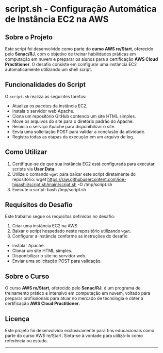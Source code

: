 # script.sh - Configuração Automática de Instância EC2 na AWS

## Sobre o Projeto
Este script foi desenvolvido como parte do **curso AWS re/Start**, oferecido pelo **Senac/RJ**, com o objetivo de treinar habilidades práticas em computação em nuvem e preparar os alunos para a certificação **AWS Cloud Practitioner**. O desafio consiste em configurar uma instância EC2 automaticamente utilizando um shell script.

## Funcionalidades do Script
O `script.sh` realiza as seguintes tarefas:
- Atualiza os pacotes da instância EC2.
- Instala o servidor web Apache.
- Clona um repositório GitHub contendo um site HTML simples.
- Move os arquivos do site para o diretório padrão do Apache.
- Reinicia o serviço Apache para disponibilizar o site.
- Envia uma solicitação POST para validar a conclusão da atividade.
- Registra todas as etapas da execução em um arquivo de log.

## Como Utilizar
1. Certifique-se de que sua instância EC2 está configurada para executar scripts via **User Data**.
2. Utilize o comando `wget` para baixar este script diretamente do repositório:
wget https://raw.githubusercontent.com/joe-higashii/script.sh/main/script.sh -O /tmp/script.sh
3. Execute o script:
bash /tmp/script.sh


## Requisitos do Desafio
Este trabalho segue os requisitos definidos no desafio:
1. Criar uma instância EC2 na AWS.
2. Baixar o script hospedado neste repositório utilizando `wget`.
3. Configurar a instância conforme as instruções do desafio:
- Instalar Apache.
- Clonar um site HTML simples.
- Disponibilizar o site no servidor web.
- Enviar uma solicitação POST para validação.

## Sobre o Curso
O curso **AWS re/Start**, oferecido pelo **Senac/RJ**, é um programa de treinamento prático e intensivo em computação em nuvem, voltado para preparar profissionais para atuar no mercado de tecnologia e obter a certificação **AWS Cloud Practitioner**.

## Licença
Este projeto foi desenvolvido exclusivamente para fins educacionais como parte do curso AWS re/Start. Sinta-se à vontade para utilizá-lo como referência ou estudo.

---
